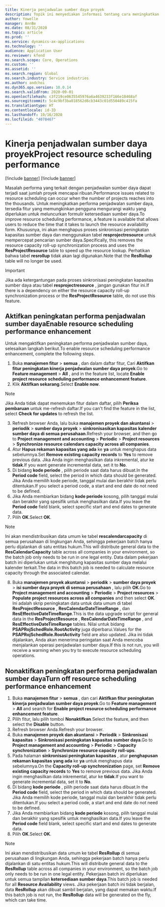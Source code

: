 ```yaml
---
title: Kinerja penjadwalan sumber daya proyek
description: Topik ini menyediakan informasi tentang cara meningkatkan kinerja penjadwalan sumber daya untuk sejumlah besar proyek.
author: Yowelle
manager: AnnBe
ms.date: 08/31/2020
ms.topic: article
ms.prod: ''
ms.service: dynamics-ax-applications
ms.technology: ''
audience: Application User
ms.reviewer: kfend
ms.search.scope: Core, Operations
ms.custom: ''
ms.assetid: ''
ms.search.region: Global
ms.search.industry: Service industries
ms.author: andchoi
ms.dyn365.ops.version: 10.0.14
ms.search.validFrom: 2020-09-01
ms.openlocfilehash: c3f219ce0635545976a6a4639233f166e18468af
ms.sourcegitcommit: 5c4c9bf3ba018562d6cb3443c01d550489c415fa
ms.translationtype: HT
ms.contentlocale: id-ID
ms.lasthandoff: 10/16/2020
ms.locfileid: "4078467"
---
```

# <a name="project-resource-scheduling-performance"></a><span data-ttu-id="64f9b-103">Kinerja penjadwalan sumber daya proyek</span><span class="sxs-lookup"><span data-stu-id="64f9b-103">Project resource scheduling performance</span></span>

[!include [banner](../includes/banner.md)]
[!include [banner](../includes/preview-banner.md)]


<span data-ttu-id="64f9b-104">Masalah performa yang terkait dengan penjadwalan sumber daya dapat terjadi saat jumlah proyek mencapai ribuan.</span><span class="sxs-lookup"><span data-stu-id="64f9b-104">Performance issues related to resource scheduling can occur when the number of projects reaches into the thousands.</span></span> <span data-ttu-id="64f9b-105">Untuk meningkatkan performa penjadwalan sumber daya, tersedia fitur yang memungkinkan pengguna mengurangi waktu yang diperlukan untuk meluncurkan formulir ketersediaan sumber daya.</span><span class="sxs-lookup"><span data-stu-id="64f9b-105">To improve resource scheduling performance, a feature is available that allows users to reduce the time that it takes to launch the resource availability form.</span></span> <span data-ttu-id="64f9b-106">Khususnya, ini akan menghapus proses sinkronisasi peningkatan kapasitas sumber daya dan menggunakan tabel **resprojectresource** untuk mempercepat pencarian sumber daya.</span><span class="sxs-lookup"><span data-stu-id="64f9b-106">Specifically, this removes the resource capacity roll-up synchronization process and uses the **ResProjectResource** table to speed up the resource lookup.</span></span> <span data-ttu-id="64f9b-107">Perhatikan bahwa tabel **resrollup** tidak akan lagi digunakan.</span><span class="sxs-lookup"><span data-stu-id="64f9b-107">Note that the **ResRollup** table will no longer be used.</span></span>

> [!IMPORTANT]
> <span data-ttu-id="64f9b-108">Jika ada ketergantungan pada proses sinkronisasi peningkatan kapasitas sumber daya atau tabel **resprojectresource** , jangan gunakan fitur ini.</span><span class="sxs-lookup"><span data-stu-id="64f9b-108">If there is a dependency on either the resource capacity roll-up synchronization process or the **ResProjectResource** table, do not use this feature.</span></span>

## <a name="enable-resource-scheduling-performance-enhancement"></a><span data-ttu-id="64f9b-109">Aktifkan peningkatan performa penjadwalan sumber daya</span><span class="sxs-lookup"><span data-stu-id="64f9b-109">Enable resource scheduling performance enhancement</span></span>
<span data-ttu-id="64f9b-110">Untuk mengaktifkan peningkatan performa penjadwalan sumber daya, selesaikan langkah berikut.</span><span class="sxs-lookup"><span data-stu-id="64f9b-110">To enable resource scheduling performance enhancement, complete the following steps.</span></span>

1. <span data-ttu-id="64f9b-111">Buka **manajemen fitur** > **semua** , dan dalam daftar fitur, Cari **Aktifkan fitur peningkatan kinerja penjadwalan sumber daya proyek**.</span><span class="sxs-lookup"><span data-stu-id="64f9b-111">Go to **Feature management** > **All** , and in the feature list, locate **Enable project resource scheduling performance enhancement feature**.</span></span>
2. <span data-ttu-id="64f9b-112">Klik **Aktifkan sekarang**.</span><span class="sxs-lookup"><span data-stu-id="64f9b-112">Select **Enable now**.</span></span>

> [!NOTE]
> <span data-ttu-id="64f9b-113">Jika Anda tidak dapat menemukan fitur dalam daftar, pilih **Periksa pembaruan** untuk me-refresh daftar.</span><span class="sxs-lookup"><span data-stu-id="64f9b-113">If you can't find the feature in the list, select **Check for updates** to refresh the list.</span></span>

3. <span data-ttu-id="64f9b-114">Refresh browser Anda, lalu buka **manajemen proyek dan akuntansi** > **periodik** > **sumber daya proyek** > **sinkronisasikan kapasitas kalender sumber daya di semua perusahaan**.</span><span class="sxs-lookup"><span data-stu-id="64f9b-114">Refresh your browser, and then go to **Project management and accounting** > **Periodic** > **Project resources** > **Synchronize resource calendars capacity across all companies**.</span></span>
4. <span data-ttu-id="64f9b-115">Atur **Hapus rekaman kapasitas yang ada** ke **ya** untuk menghapus data sebelumnya.</span><span class="sxs-lookup"><span data-stu-id="64f9b-115">Set **Remove existing capacity records** to **Yes** to remove previous data.</span></span> <span data-ttu-id="64f9b-116">Jika Anda ingin menghasilkan data inkremental, atur ke **tidak**.</span><span class="sxs-lookup"><span data-stu-id="64f9b-116">If you want generate incremental data, set it to **No**.</span></span>
5. <span data-ttu-id="64f9b-117">Di bidang **kode periode** , pilih periode saat data harus dibuat.</span><span class="sxs-lookup"><span data-stu-id="64f9b-117">In the **Period code** field, select the period in which data should be generated.</span></span> <span data-ttu-id="64f9b-118">Jika Anda memilih kode periode, tanggal mulai dan berakhir tidak perlu ditentukan.</span><span class="sxs-lookup"><span data-stu-id="64f9b-118">If you select a period code, a start and end date do not need to be defined.</span></span>
6. <span data-ttu-id="64f9b-119">Jika Anda membiarkan bidang **kode periode** kosong, pilih tanggal mulai dan berakhir yang spesifik untuk menghasilkan data.</span><span class="sxs-lookup"><span data-stu-id="64f9b-119">If you leave the **Period code** field blank, select specific start and end dates to generate data.</span></span>
7. <span data-ttu-id="64f9b-120">Pilih **OK**.</span><span class="sxs-lookup"><span data-stu-id="64f9b-120">Select **OK**.</span></span>

 > [!NOTE]
 > <span data-ttu-id="64f9b-121">Ini akan mendistribusikan data umum ke tabel **rescalendarcapacity** di semua perusahaan di lingkungan Anda, sehingga pekerjaan batch hanya perlu dijalankan di satu entitas hukum.</span><span class="sxs-lookup"><span data-stu-id="64f9b-121">This will distribute general data to the **ResCalendarCapacity** table across all companies in your environment, so the batch job only needs to be run in one legal entity.</span></span> <span data-ttu-id="64f9b-122">Data dalam pekerjaan batch ini diperlukan untuk menghitung kapasitas sumber daya melalui kalender terkait.</span><span class="sxs-lookup"><span data-stu-id="64f9b-122">The data in this batch job is needed to calculate resource capacity through the associated calendar.</span></span>

8. <span data-ttu-id="64f9b-123">Buka **manajemen proyek akuntansi** > **periodik** > **sumber daya proyek** > **isi sumber daya proyek di semua perusahaan** , lalu pilih **OK**.</span><span class="sxs-lookup"><span data-stu-id="64f9b-123">Go to **Project management and accounting** > **Periodic** > **Project resources** > **Populate project resources across all companies** and then select **OK**.</span></span> <span data-ttu-id="64f9b-124">Ini adalah skrip peningkatan data untuk data umum di tabel **ResProjectResource** , **ResCalendarDateTimeRange** , dan **ResEffectiveDateTimeRange**.</span><span class="sxs-lookup"><span data-stu-id="64f9b-124">This is the data upgrade script for general data in the **ResProjectResource** , **ResCalendarDateTimeRange** , and **ResEffectiveDateTimeRange** tables.</span></span> <span data-ttu-id="64f9b-125">Nilai untuk bidang **PSAPRojSchedRole.RootActivity** juga diperbarui.</span><span class="sxs-lookup"><span data-stu-id="64f9b-125">Values for the **PSAPRojSchedRole.RootActivity** field are also updated.</span></span> <span data-ttu-id="64f9b-126">Jika ini tidak dijalankan, Anda akan menerima peringatan saat Anda mencoba menjalankan operasi penjadwalan sumber daya.</span><span class="sxs-lookup"><span data-stu-id="64f9b-126">If this is not run, you will receive a warning when you try to execute resource scheduling operations.</span></span>
 
## <a name="turn-off-resource-scheduling-performance-enhancement"></a><span data-ttu-id="64f9b-127">Nonaktifkan peningkatan performa penjadwalan sumber daya</span><span class="sxs-lookup"><span data-stu-id="64f9b-127">Turn off resource scheduling performance enhancement</span></span>

1. <span data-ttu-id="64f9b-128">Buka **manajemen fitur** > **semua** , dan cari **Aktifkan fitur peningkatan kinerja penjadwalan sumber daya proyek**.</span><span class="sxs-lookup"><span data-stu-id="64f9b-128">Go to **Feature management** > **All**  and search for **Enable project resource scheduling performance enhancement feature**.</span></span>
2. <span data-ttu-id="64f9b-129">Pilih fitur, lalu pilih tombol **Nonaktifkan**.</span><span class="sxs-lookup"><span data-stu-id="64f9b-129">Select the feature, and then select the **Disable** button.</span></span>
3. <span data-ttu-id="64f9b-130">Refresh browser Anda.</span><span class="sxs-lookup"><span data-stu-id="64f9b-130">Refresh your browser.</span></span>
4. <span data-ttu-id="64f9b-131">Buka **manajemen proyek dan akuntansi** > **Periodik** > **Sinkronisasi kapasitas** > **Sinkronisasi peningkatan kapasitas sumber daya**.</span><span class="sxs-lookup"><span data-stu-id="64f9b-131">Go to **Project management and accounting** > **Periodic** > **Capacity synchronization** > **Synchronize resource capacity roll-ups**.</span></span>
5. <span data-ttu-id="64f9b-132">Pada halaman **sinkronisasi peningkatan kapasitas** , atur **penghapusan rekaman kapasitas yang ada** ke **ya** untuk menghapus data sebelumnya.</span><span class="sxs-lookup"><span data-stu-id="64f9b-132">On the **Capacity roll-up synchronization** page, set **Remove existing capacity records** to **Yes** to remove previous data.</span></span> <span data-ttu-id="64f9b-133">Jika Anda ingin menghasilkan data inkremental, atur ke **tidak**.</span><span class="sxs-lookup"><span data-stu-id="64f9b-133">If you want to generate incremental data, set it to **No**.</span></span>
6. <span data-ttu-id="64f9b-134">Di bidang **kode periode** , pilih periode saat data harus dibuat.</span><span class="sxs-lookup"><span data-stu-id="64f9b-134">In the **Period code** field, select the period in which data should be generated.</span></span> <span data-ttu-id="64f9b-135">Jika Anda memilih kode periode, tanggal mulai dan berakhir tidak perlu ditentukan.</span><span class="sxs-lookup"><span data-stu-id="64f9b-135">If you select a period code, a start and end date do not need to be defined.</span></span>
7. <span data-ttu-id="64f9b-136">Jika Anda membiarkan bidang **kode periode** kosong, pilih tanggal mulai dan berakhir yang spesifik untuk menghasilkan data.</span><span class="sxs-lookup"><span data-stu-id="64f9b-136">If you leave the **Period code** field blank, select specific start and end dates to generate data.</span></span>
8. <span data-ttu-id="64f9b-137">Pilih **OK**.</span><span class="sxs-lookup"><span data-stu-id="64f9b-137">Select **OK**.</span></span>

> [!NOTE]
> <span data-ttu-id="64f9b-138">Ini akan mendistribusikan data umum ke tabel **ResRollup** di semua perusahaan di lingkungan Anda, sehingga pekerjaan batch hanya perlu dijalankan di satu entitas hukum.</span><span class="sxs-lookup"><span data-stu-id="64f9b-138">This will distribute general data to the **ResRollup** table across all companies in your environment, so the batch job only needs to be run in one legal entity.</span></span> <span data-ttu-id="64f9b-139">Pekerjaan batch ini diperlukan untuk semua tampilan **ketersediaan sumber daya**.</span><span class="sxs-lookup"><span data-stu-id="64f9b-139">This batch job is needed for all **Resource Availability** views.</span></span> <span data-ttu-id="64f9b-140">Jika pekerjaan batch ini tidak berjalan, data **ResRollup** akan dibuat sambil berjalan, yang dapat memakan waktu.</span><span class="sxs-lookup"><span data-stu-id="64f9b-140">If this batch job is not run, the **ResRollup** data will be generated on the fly, which can take time.</span></span>
